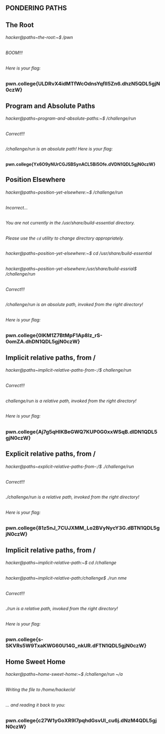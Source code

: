 ## PONDERING PATHS

## The Root
###### hacker@paths~the-root:~$ /pwn
###### BOOM!!!
###### Here is your flag:
### pwn.college{ULDRvX4idMTfWcOdnsYqfII5Zn6.dhzN5QDL5gjN0czW}

## Program and Absolute Paths
###### hacker@paths~program-and-absolute-paths:~$ /challenge/run
###### Correct!!!
###### /challenge/run is an absolute path! Here is your flag:
#### pwn.college{Yx6O9yNUrCGJSBSynACL5Bi5Ofe.dVDN1QDL5gjN0czW}

## Position Elsewhere
###### hacker@paths~position-yet-elsewhere:~$ /challenge/run
###### Incorrect...
###### You are not currently in the /usr/share/build-essential directory.
###### Please use the `cd` utility to change directory appropriately.
###### hacker@paths~position-yet-elsewhere:~$ cd /usr/share/build-essential
###### hacker@paths~position-yet-elsewhere:/usr/share/build-essrial$ /challenge/run
###### Correct!!!
###### /challenge/run is an absolute path, invoked from the right directory!
###### Here is your flag:
### pwn.college{0IKM1Z7BtMpF1Ap8lz_rS-0omZA.dhDN1QDL5gjN0czW}

## Implicit relative paths, from /
###### hacker@paths~implicit-relative-paths-from-:/$ challenge/run
###### Correct!!!
###### challenge/run is a relative path, invoked from the right directory!
###### Here is your flag:
### pwn.college{Aj7g5qHIKBeGWQ7KUP0G0xxWSqB.dlDN1QDL5gjN0czW}

## Explicit relative paths, from /
###### hacker@paths~explicit-relative-paths-from-:/$ ./challenge/run
###### Correct!!!
###### ./challenge/run is a relative path, invoked from the right directory!
###### Here is your flag:
### pwn.college{81z5nJ_7CUJXMM_Lo2BVyNycY3G.dBTN1QDL5gjN0czW}

## Implicit relative paths, from /
###### hacker@paths~implicit-relative-path:~$ cd /challenge
###### hacker@paths~implicit-relative-path:/challenge$ ./run nme
###### Correct!!!
###### ./run is a relative path, invoked from the right directory!
###### Here is your flag:
### pwn.college{s-SKVRs5W9TxaKWG60U14G_nkUR.dFTN1QDL5gjN0czW}

## Home Sweet Home
###### hacker@paths~home-sweet-home:~$ /challenge/run ~/a
###### Writing the file to /home/hacker/a!
###### ... and reading it back to you:
### pwn.college{c27W1yGoXR9l7pqhdGsvUI_cu6j.dNzM4QDL5gjN0czW}
